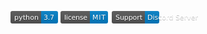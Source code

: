 <svg xmlns="http://www.w3.org/2000/svg" xmlns:xlink="http://www.w3.org/1999/xlink" width="76" height="20"><linearGradient id="b" x2="0" y2="100%"><stop offset="0" stop-color="#bbb" stop-opacity=".1"/><stop offset="1" stop-opacity=".1"/></linearGradient><clipPath id="a"><rect width="76" height="20" rx="3" fill="#fff"/></clipPath><g clip-path="url(#a)"><path fill="#555" d="M0 0h49v20H0z"/><path fill="#007ec6" d="M49 0h27v20H49z"/><path fill="url(#b)" d="M0 0h76v20H0z"/></g><g fill="#fff" text-anchor="middle" font-family="DejaVu Sans,Verdana,Geneva,sans-serif" font-size="110"> <text x="255" y="150" fill="#010101" fill-opacity=".3" transform="scale(.1)" textLength="390">python</text><text x="255" y="140" transform="scale(.1)" textLength="390">python</text><text x="615" y="150" fill="#010101" fill-opacity=".3" transform="scale(.1)" textLength="170">3.7</text><text x="615" y="140" transform="scale(.1)" textLength="170">3.7</text></g> </svg>
<svg xmlns="http://www.w3.org/2000/svg" xmlns:xlink="http://www.w3.org/1999/xlink" width="78" height="20"><linearGradient id="b" x2="0" y2="100%"><stop offset="0" stop-color="#bbb" stop-opacity=".1"/><stop offset="1" stop-opacity=".1"/></linearGradient><clipPath id="a"><rect width="78" height="20" rx="3" fill="#fff"/></clipPath><g clip-path="url(#a)"><path fill="#555" d="M0 0h47v20H0z"/><path fill="#007ec6" d="M47 0h31v20H47z"/><path fill="url(#b)" d="M0 0h78v20H0z"/></g><g fill="#fff" text-anchor="middle" font-family="DejaVu Sans,Verdana,Geneva,sans-serif" font-size="110"> <text x="245" y="150" fill="#010101" fill-opacity=".3" transform="scale(.1)" textLength="370">license</text><text x="245" y="140" transform="scale(.1)" textLength="370">license</text><text x="615" y="150" fill="#010101" fill-opacity=".3" transform="scale(.1)" textLength="210">MIT</text><text x="615" y="140" transform="scale(.1)" textLength="210">MIT</text></g> </svg>
<svg xmlns="http://www.w3.org/2000/svg" xmlns:xlink="http://www.w3.org/1999/xlink" width="144" height="20"><linearGradient id="b" x2="0" y2="100%"><stop offset="0" stop-color="#bbb" stop-opacity=".1"/><stop offset="1" stop-opacity=".1"/></linearGradient><clipPath id="a"><rect width="144" height="20" rx="3" fill="#fff"/></clipPath><g clip-path="url(#a)"><path fill="#555" d="M0 0h53v20H0z"/><path fill="#007ec6" d="M53 0h91v20H53z"/><path fill="url(#b)" d="M0 0h144v20H0z"/></g><g fill="#fff" text-anchor="middle" font-family="DejaVu Sans,Verdana,Geneva,sans-serif" font-size="110"> <text x="275" y="150" fill="#010101" fill-opacity=".3" transform="scale(.1)" textLength="430">Support</text><text x="275" y="140" transform="scale(.1)" textLength="430">Support</text><text x="975" y="150" fill="#010101" fill-opacity=".3" transform="scale(.1)" textLength="810">Discord Server</text><text x="975" y="140" transform="scale(.1)" textLength="810">Discord Server</text></g> </svg>
